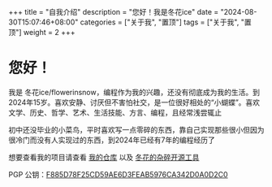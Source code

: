 +++
title = "自我介绍"
description = "您好！我是冬花ice"
date = "2024-08-30T15:07:46+08:00"
categories = ["关于我", "置顶"]
tags = ["关于我", "置顶"]
weight = 2
+++

# 您好！
我是 冬花ice/flowerinsnow，编程作为我的兴趣，还没有彻底成为我的生活。到2024年15岁。喜欢安静、讨厌但不害怕社交，是一位很好相处的“小蝴蝶”。喜欢文学、历史、哲学、艺术、生活技能、方言、编程，且经常浅尝辄止

初中还没毕业的小菜鸟，平时喜欢写一点零碎的东西，靠自己实现那些很小但因为很冷门而没有人实现过的东西，到2024年已经有7年的编程经历了

想要查看我的项目请查看 [我的仓库](https://www.flowerinsnow.cn/redirect?to=https://github.com/flowerinsnowdh?tab=repositories) 以及 [冬花的杂碎开源工具](https://github.com/flowerinsnow-lights-opensource)

PGP 公钥：[F885D78F25CD59AE6D3FEAB5976CA342D0A0D2C0](https://www.flowerinsnow.cn/redirect?to=https://keys.openpgp.org/vks/v1/by-fingerprint/F885D78F25CD59AE6D3FEAB5976CA342D0A0D2C0)